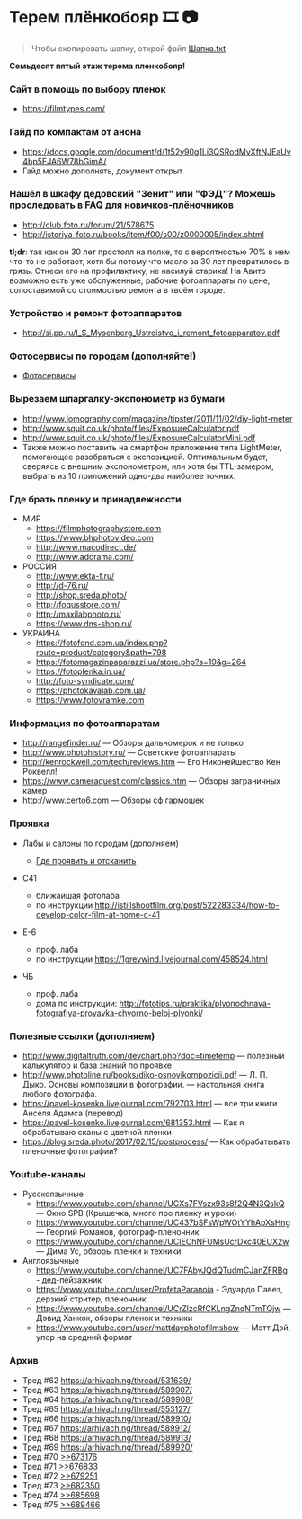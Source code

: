 # Терем плёнкобояр 🎞 📷

> Чтобы скопировать шапку, открой файл [Шапка.txt](Шапка.txt)

**Семьдесят пятый этаж терема пленкобояр!**

### Сайт в помощь по выбору пленок

* <https://filmtypes.com/>

### Гайд по компактам от анона

* <https://docs.google.com/document/d/1t52y90g1Li3QSRodMvXftNJEaUv4bp5EJA6W78bGimA/>
* Гайд можно дополнять, документ открыт

### Нашёл в шкафу дедовский "Зенит" или "ФЭД"? Можешь проследовать в FAQ для новичков-плёночников

* <http://club.foto.ru/forum/21/578675>
* <http://istoriya-foto.ru/books/item/f00/s00/z0000005/index.shtml>

**tl;dr**: так как он 30 лет простоял на полке, то с вероятностью 70% в нем что-то не работает, хотя бы потому что масло за 30 лет превратилось в грязь. Отнеси его на профилактику, не насилуй старика!
На Авито возможно есть уже обслуженные, рабочие фотоаппараты по цене, сопоставимой со стоимостью ремонта в твоём городе.

### Устройство и ремонт фотоаппаратов

* <http://si.pp.ru/I_S_Mysenberg_Ustroistvo_i_remont_fotoapparatov.pdf>

### Фотосервисы по городам (дополняйте!)

* [Фотосервисы](Фотосервисы.md)

### Вырезаем шпаргалку-экспонометр из бумаги

* <http://www.lomography.com/magazine/tipster/2011/11/02/diy-light-meter>
* <http://www.squit.co.uk/photo/files/ExposureCalculator.pdf>
* <http://www.squit.co.uk/photo/files/ExposureCalculatorMini.pdf>
* Также можно поставить на смартфон приложение типа LightMeter, помогающее разобраться с экспозицией. Оптимальным будет, сверяясь с внешним экспонометром, или хотя бы TTL-замером, выбрать из 10 приложений одно-два наиболее точных.

### Где брать пленку и принадлежности

* МИР
    * <https://filmphotographystore.com>
    * <https://www.bhphotovideo.com>
    * <http://www.macodirect.de/>
    * <http://www.adorama.com/>
* РОССИЯ
    * <http://www.ekta-f.ru/>
    * <http://d-76.ru/>
    * <http://shop.sreda.photo/>
    * <http://foqusstore.com/>
    * <http://maxilabphoto.ru/>
    * <https://www.dns-shop.ru/>
* УКРАИНА
    * <https://fotofond.com.ua/index.php?route=product/category&path=798>
    * <https://fotomagazinpaparazzi.ua/store.php?s=19&g=264>
    * <https://fotoplenka.in.ua/>
    * <http://foto-syndicate.com/>
    * <https://photokavalab.com.ua/>
    * <https://www.fotovramke.com>

### Информация по фотоаппаратам

* <http://rangefinder.ru/> — Обзоры дальномерок и не только
* <http://www.photohistory.ru/> — Советские фотоаппараты
* <http://kenrockwell.com/tech/reviews.htm> — Его Никонейшество Кен Роквелл!
* <https://www.cameraquest.com/classics.htm> — Обзоры заграничных камер
* <http://www.certo6.com> — Обзоры сф гармошек

### Проявка

* Лабы и салоны по городам (дополняем)
    * [Где проявить и отсканить](Где%20проявить%20и%20отсканить.md)

* С41
    * ближайшая фотолаба
    * по инструкции <http://istillshootfilm.org/post/522283334/how-to-develop-color-film-at-home-c-41>
* E-6
    * проф. лаба
    * по инструкции <https://1greywind.livejournal.com/458524.html>
* ЧБ
    * проф. лаба
    * дома по инструкции: <http://fototips.ru/praktika/plyonochnaya-fotografiya-proyavka-chyorno-beloj-plyonki/>

### Полезные ссылки (дополняем)

* <http://www.digitaltruth.com/devchart.php?doc=timetemp> — полезный калькулятор и база знаний по проявке
* <http://www.photoline.ru/books/diko-osnovikompozicii.pdf> — Л. П. Дыко. Основы композиции в фотографии. — настольная книга любого фотографа.
* <https://pavel-kosenko.livejournal.com/792703.html> — все три книги Анселя Адамса (перевод)
* <https://pavel-kosenko.livejournal.com/681353.html> — Как я обрабатываю сканы с цветной пленки
* <https://blog.sreda.photo/2017/02/15/postprocess/> — Как обрабатывать пленочные фотографии?

### Youtube-каналы

* Русскоязычные
    * <https://www.youtube.com/channel/UCXs7FVszx93s8f2Q4N3QskQ> — Окно SPB (Крышечка, много про пленку и уроки)
    * <https://www.youtube.com/channel/UC437bSFsWpWOtYYhApXsHng> — Георгий Романов, фотограф-пленочник
    * <https://www.youtube.com/channel/UCIEChNFUMsUcrDxc40EUX2w> — Дима Ус, обзоры пленки и техники
* Англоязычные
    * <https://www.youtube.com/channel/UC7FAbyJQdQTudmCJanZFRBg> - дед-пейзажник
    * <https://www.youtube.com/user/ProfetaParanoia> - Эдуардо Павез, дерзкий стритер, пленочник
    * <https://www.youtube.com/channel/UCrZlzcRfCKLngZnqNTmTQjw> — Дэвид Ханкок, обзоры пленок и техники
    * <https://www.youtube.com/user/mattdayphotofilmshow> — Мэтт Дэй, упор на средний формат

### Архив

* Тред #62 <https://arhivach.ng/thread/531639/>
* Тред #63 <https://arhivach.ng/thread/589907/>
* Тред #64 <https://arhivach.ng/thread/589908/>
* Тред #65 <https://arhivach.ng/thread/553127/>
* Тред #66 <https://arhivach.ng/thread/589910/>
* Тред #67 <https://arhivach.ng/thread/589912/>
* Тред #68 <https://arhivach.ng/thread/589913/>
* Тред #69 <https://arhivach.ng/thread/589920/>
* Тред #70 [>>673176](https://2ch.hk/p/res/673176.html)
* Тред #71 [>>676833](https://2ch.hk/p/res/676833.html)
* Тред #72 [>>679251](https://2ch.hk/p/res/679251.html)
* Тред #73 [>>682350](https://2ch.hk/p/res/682350.html)
* Тред #74 [>>685698](https://2ch.hk/p/res/685698.html)
* Тред #75 [>>689466](https://2ch.hk/p/res/689466.html)